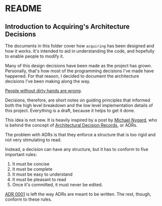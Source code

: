 # README

## Introduction to Acquiring's Architecture Decisions

The documents in this folder cover how `acquiring` has been designed and how it works. It's intended to aid in
understanding the code, and hopefully to enable people to modify it.

Many of this design decisions have been made as the project has grown. Personally, that's how most of the programming
decisions I've made have happened. For that reason, I decided to document the architecture decisions I've been making
along the way.

[People without dirty hands are wrong](https://medium.com/@bre/the-cult-of-done-manifesto-724ca1c2ff13).

Decisions, therefore, are short notes on guiding principles that informed both the high level breakdown and the low
level implementation details of this project. Everything is a draft, because it helps to get it done.

This idea is not new. It is heavily inspired by a post by
[Michael Nygard](https://cognitect.com/blog/2011/11/15/documenting-architecture-decisions), who is behind the concept of
[Architectural Decision Records](https://adr.github.io/), or ADRs.

The problem with ADRs is that they enforce a structure that is too rigid and not very stimulating to read.

Instead, a decision can have any structure, but it has to conform to five important rules:

1. It must be concise
2. It must be complete
3. It must be easy to understand
4. It must be pleasant to read
5. Once it's committed, it must never be edited.


[ADR 0001](/architecture/decisions/0001-record-architecture-decisions) is left the way ADRs are meant to be written. The
 rest, though, conform to these rules.
